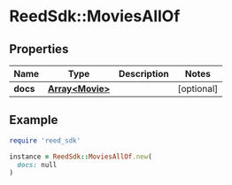 # ReedSdk::MoviesAllOf

## Properties

| Name | Type | Description | Notes |
| ---- | ---- | ----------- | ----- |
| **docs** | [**Array&lt;Movie&gt;**](Movie.md) |  | [optional] |

## Example

```ruby
require 'reed_sdk'

instance = ReedSdk::MoviesAllOf.new(
  docs: null
)
```

